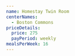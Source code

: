 ```yaml
---
name: Homestay Twin Room
centerNames:
  - Boston Commons
priceDetails:
  price: 275
  payPeriod: weekly
mealsPerWeek: 16
---
```

